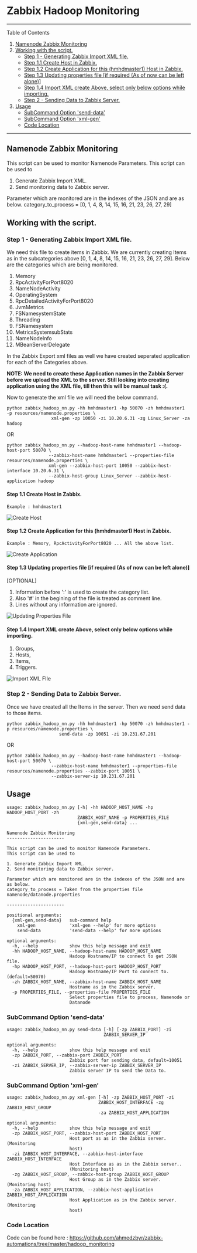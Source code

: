 
<a name="Zabbix Hadoop Monitoring"></a>

# Zabbix Hadoop Monitoring


---

Table of Contents

1. <a href="#Namenode Zabbix Monitoring">Namenode Zabbix Monitoring</a>
2. <a href="#Working with the script.">Working with the script.</a>
	 * <a href="#Step 1 - Generating Zabbix Import XML file.">Step 1 - Generating Zabbix Import XML file.</a>
	 * <a href="#Step 1.1 Create Host in Zabbix.">Step 1.1 Create Host in Zabbix.</a>
	 * <a href="#Step 1.2 Create Application for this (hmhdmaster1) Host in Zabbix.">Step 1.2 Create Application for this (hmhdmaster1) Host in Zabbix.</a>
	 * <a href="#Step 1.3 Updating properties file [if required (As of now can be left alone)]">Step 1.3 Updating properties file [if required (As of now can be left alone)]</a>
	 * <a href="#Step 1.4 Import XML create Above, select only below options while importing.">Step 1.4 Import XML create Above, select only below options while importing.</a>
	 * <a href="#Step 2 - Sending Data to Zabbix Server.">Step 2 - Sending Data to Zabbix Server.</a>
3. <a href="#Usage">Usage</a>
	 * <a href="#SubCommand Option 'send-data'">SubCommand Option 'send-data'</a>
	 * <a href="#SubCommand Option 'xml-gen'">SubCommand Option 'xml-gen'</a>
	 * <a href="#Code Location">Code Location</a>

---



<a name="Namenode Zabbix Monitoring"></a>

## Namenode Zabbix Monitoring

This script can be used to monitor Namenode Parameters.
This script can be used to

1. Generate Zabbix Import XML.
2. Send monitoring data to Zabbix server.

Parameter which are monitored are in the indexes of the JSON and are as below.
category_to_process = [0, 1, 4, 8, 14, 15, 16, 21, 23, 26, 27, 29]


<a name="Working with the script."></a>

## Working with the script.


<a name="Step 1 - Generating Zabbix Import XML file."></a>

### Step 1 - Generating Zabbix Import XML file.

We need this file to create items in Zabbix.
We are currently creating Items as in the subcategories above [0, 1, 4, 8, 14, 15, 16, 21, 23, 26, 27, 29]. 
Below are the categories which are being monitored.

1. Memory
2. RpcActivityForPort8020
3. NameNodeActivity
4. OperatingSystem
5. RpcDetailedActivityForPort8020
6. JvmMetrics
7. FSNamesystemState
8. Threading
9. FSNamesystem
10. MetricsSystemsubStats
11. NameNodeInfo
12. MBeanServerDelegate

In the Zabbix Export xml files as well we have created seperated application for each of the Categories above.

**NOTE: We need to create these Application names in the Zabbix Server before we upload the XML to the server.
Still looking into creating application using the XML file, till then this will be manual task :(.**

Now to generate the xml file we will need the below command.

    python zabbix_hadoop_nn.py -hh hmhdmaster1 -hp 50070 -zh hmhdmaster1  -p resources/namenode.properties \
                     xml-gen -zp 10050 -zi 10.20.6.31 -zg Linux_Server -za hadoop
OR   
 
    python zabbix_hadoop_nn.py --hadoop-host-name hmhdmaster1 --hadoop-host-port 50070 \
                    --zabbix-host-name hmhdmaster1 --properties-file resources/namenode.properties \
                    xml-gen --zabbix-host-port 10050 --zabbix-host-interface 10.20.6.31 \
                    --zabbix-host-group Linux_Server --zabbix-host-application hadoop


<a name="Step 1.1 Create Host in Zabbix."></a>

#### Step 1.1 Create Host in Zabbix. 

    Example : hmhdmaster1

![Create Host](./images/hadoop_monitoring_create_host.png "Create Host")


<a name="Step 1.2 Create Application for this (hmhdmaster1) Host in Zabbix."></a>

#### Step 1.2 Create Application for this (hmhdmaster1) Host in Zabbix. 

    Example : Memory, RpcActivityForPort8020 ... All the above list.

![Create Application](./images/hadoop_monitoring_create_application.png "Create Application")


<a name="Step 1.3 Updating properties file [if required (As of now can be left alone)]"></a>

#### Step 1.3 Updating properties file [if required (As of now can be left alone)]

[OPTIONAL]

1. Information before ':' is used to create the category list.
2. Also '#' in the begining of the file is treated as comment line.
3. Lines without any information are ignored.

![Updating Properties File](./images/hadoop_monitoring_properties_file.png "Update Properties File")


<a name="Step 1.4 Import XML create Above, select only below options while importing."></a>

#### Step 1.4 Import XML create Above, select only below options while importing.

1. Groups, 
2. Hosts, 
3. Items, 
4. Triggers.

![Import XML FIle](./images/hadoop_monitoring_import_xml.png "Import XML File")


<a name="Step 2 - Sending Data to Zabbix Server."></a>

### Step 2 - Sending Data to Zabbix Server.

Once we have created all the Items in the server.
Then we need send data to those items. 

    python zabbix_hadoop_nn.py -hh hmhdmaster1 -hp 50070 -zh hmhdmaster1 -p resources/namenode.properties \
                        send-data -zp 10051 -zi 10.231.67.201
OR

    python zabbix_hadoop_nn.py --hadoop-host-name hmhdmaster1 --hadoop-host-port 50070 \
                     --zabbix-host-name hmhdmaster1 --properties-file resources/namenode.properties --zabbix-port 10051 \
                     --zabbix-server-ip 10.231.67.201
    
    

<a name="Usage"></a>

## Usage

    usage: zabbix_hadoop_nn.py [-h] -hh HADOOP_HOST_NAME -hp HADOOP_HOST_PORT -zh
                               ZABBIX_HOST_NAME -p PROPERTIES_FILE
                               {xml-gen,send-data} ...
    
    Namenode Zabbix Monitoring
    ----------------------
    
    This script can be used to monitor Namenode Parameters.
    This script can be used to
    
    1. Generate Zabbix Import XML.
    2. Send monitoring data to Zabbix server.
    
    Parameter which are monitored are in the indexes of the JSON and are as below.
    category_to_process = Taken from the properties file namenode/datanode.properties
    
    ----------------------
    
    positional arguments:
      {xml-gen,send-data}   sub-command help
        xml-gen             'xml-gen --help' for more options
        send-data           'send-data --help' for more options
    
    optional arguments:
      -h, --help            show this help message and exit
      -hh HADOOP_HOST_NAME, --hadoop-host-name HADOOP_HOST_NAME
                            Hadoop Hostname/IP to connect to get JSON file.
      -hp HADOOP_HOST_PORT, --hadoop-host-port HADOOP_HOST_PORT
                            Hadoop Hostname/IP Port to connect to. (default=50070)
      -zh ZABBIX_HOST_NAME, --zabbix-host-name ZABBIX_HOST_NAME
                            Hostname as in the Zabbix server.
      -p PROPERTIES_FILE, --properties-file PROPERTIES_FILE
                            Select properties file to process, Namenode or
                            Datanode
        



<a name="SubCommand Option 'send-data'"></a>

### SubCommand Option 'send-data'

    usage: zabbix_hadoop_nn.py send-data [-h] [-zp ZABBIX_PORT] -zi
                                         ZABBIX_SERVER_IP
    
    optional arguments:
      -h, --help            show this help message and exit
      -zp ZABBIX_PORT, --zabbix-port ZABBIX_PORT
                            Zabbix port for sending data, default=10051
      -zi ZABBIX_SERVER_IP, --zabbix-server-ip ZABBIX_SERVER_IP
                            Zabbix server IP to send the Data to.


<a name="SubCommand Option 'xml-gen'"></a>

### SubCommand Option 'xml-gen'

    usage: zabbix_hadoop_nn.py xml-gen [-h] -zp ZABBIX_HOST_PORT -zi
                                       ZABBIX_HOST_INTERFACE -zg ZABBIX_HOST_GROUP
                                       -za ZABBIX_HOST_APPLICATION
    
    optional arguments:
      -h, --help            show this help message and exit
      -zp ZABBIX_HOST_PORT, --zabbix-host-port ZABBIX_HOST_PORT
                            Host port as as in the Zabbix server. (Monitoring
                            host)
      -zi ZABBIX_HOST_INTERFACE, --zabbix-host-interface ZABBIX_HOST_INTERFACE
                            Host Interface as as in the Zabbix server..
                            (Monitoring host)
      -zg ZABBIX_HOST_GROUP, --zabbix-host-group ZABBIX_HOST_GROUP
                            Host Group as in the Zabbix server. (Monitoring host)
      -za ZABBIX_HOST_APPLICATION, --zabbix-host-application ZABBIX_HOST_APPLICATION
                            Host Application as in the Zabbix server. (Monitoring
                            host)
                            

<a name="Code Location"></a>

### Code Location 
Code can be found here : <https://github.com/ahmedzbyr/zabbix-automations/tree/master/hadoop_monitoring>

